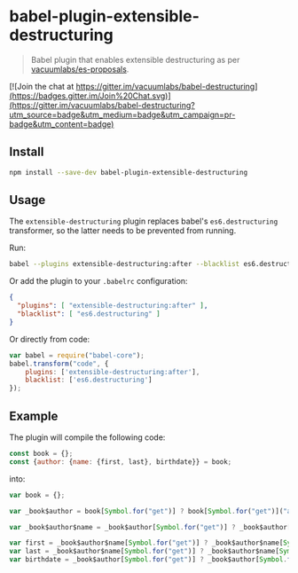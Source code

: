 # babel-plugin-extensible-destructuring

> Babel plugin that enables extensible destructuring as per [vacuumlabs/es-proposals][es-proposals].

[![Join the chat at https://gitter.im/vacuumlabs/babel-destructuring](https://badges.gitter.im/Join%20Chat.svg)](https://gitter.im/vacuumlabs/babel-destructuring?utm_source=badge&utm_medium=badge&utm_campaign=pr-badge&utm_content=badge)


## Install

```sh
npm install --save-dev babel-plugin-extensible-destructuring
```

## Usage

The `extensible-destructuring` plugin replaces babel's `es6.destructuring` transformer, so the latter needs to be prevented from running.

Run:

```sh
babel --plugins extensible-destructuring:after --blacklist es6.destructuring script.js
```

Or add the plugin to your `.babelrc` configuration:

```json
{
  "plugins": [ "extensible-destructuring:after" ],
  "blacklist": [ "es6.destructuring" ]
}
```

Or directly from code:

```javascript
var babel = require("babel-core");
babel.transform("code", {
    plugins: ['extensible-destructuring:after'],
    blacklist: ['es6.destructuring']
});
```

## Example

The plugin will compile the following code:

```javascript
const book = {};
const {author: {name: {first, last}, birthdate}} = book;
```

into:

```javascript
var book = {};

var _book$author = book[Symbol.for("get")] ? book[Symbol.for("get")]("author") : book.author;

var _book$author$name = _book$author[Symbol.for("get")] ? _book$author[Symbol.for("get")]("name") : _book$author.name;

var first = _book$author$name[Symbol.for("get")] ? _book$author$name[Symbol.for("get")]("first") : _book$author$name.first;
var last = _book$author$name[Symbol.for("get")] ? _book$author$name[Symbol.for("get")]("last") : _book$author$name.last;
var birthdate = _book$author[Symbol.for("get")] ? _book$author[Symbol.for("get")]("birthdate") : _book$author.birthdate;
```

[es-proposals]: https://github.com/vacuumlabs/es-proposals
